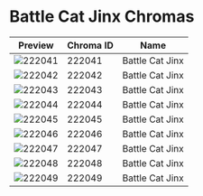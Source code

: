 # Battle Cat Jinx Chromas

| Preview | Chroma ID | Name |
|---------|-----------|------|
| ![222041](https://raw.communitydragon.org/latest/plugins/rcp-be-lol-game-data/global/default/v1/champion-chroma-images/222/222041.png) | 222041 | Battle Cat Jinx |
| ![222042](https://raw.communitydragon.org/latest/plugins/rcp-be-lol-game-data/global/default/v1/champion-chroma-images/222/222042.png) | 222042 | Battle Cat Jinx |
| ![222043](https://raw.communitydragon.org/latest/plugins/rcp-be-lol-game-data/global/default/v1/champion-chroma-images/222/222043.png) | 222043 | Battle Cat Jinx |
| ![222044](https://raw.communitydragon.org/latest/plugins/rcp-be-lol-game-data/global/default/v1/champion-chroma-images/222/222044.png) | 222044 | Battle Cat Jinx |
| ![222045](https://raw.communitydragon.org/latest/plugins/rcp-be-lol-game-data/global/default/v1/champion-chroma-images/222/222045.png) | 222045 | Battle Cat Jinx |
| ![222046](https://raw.communitydragon.org/latest/plugins/rcp-be-lol-game-data/global/default/v1/champion-chroma-images/222/222046.png) | 222046 | Battle Cat Jinx |
| ![222047](https://raw.communitydragon.org/latest/plugins/rcp-be-lol-game-data/global/default/v1/champion-chroma-images/222/222047.png) | 222047 | Battle Cat Jinx |
| ![222048](https://raw.communitydragon.org/latest/plugins/rcp-be-lol-game-data/global/default/v1/champion-chroma-images/222/222048.png) | 222048 | Battle Cat Jinx |
| ![222049](https://raw.communitydragon.org/latest/plugins/rcp-be-lol-game-data/global/default/v1/champion-chroma-images/222/222049.png) | 222049 | Battle Cat Jinx |
